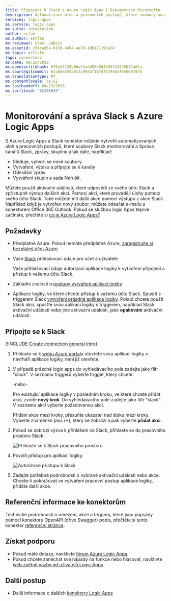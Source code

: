 ```yaml
---
title: Připojení k Slack z Azure Logic Apps | Dokumentace Microsoftu
description: Automatizace úloh a pracovních postupů, které soubory monitorování a Správa kanálů, skupin a zprávy v účtu Slack s využitím Azure Logic Apps
services: logic-apps
ms.service: logic-apps
ms.suite: integration
author: ecfan
ms.author: estfan
ms.reviewer: klam, LADocs
ms.assetid: 234cad64-b13d-4494-ae78-18b17119ba24
ms.topic: article
tags: connectors
ms.date: 08/25/2018
ms.openlocfilehash: 675e37120b06af3add58b564495f22875647a0fa
ms.sourcegitcommit: 61c8de2e95011c094af18fdf679d5efe5069197b
ms.translationtype: MT
ms.contentlocale: cs-CZ
ms.lasthandoff: 04/23/2019
ms.locfileid: "62105645"
---
```

# <a name="monitor-and-manage-slack-with-azure-logic-apps"></a>Monitorování a správa Slack s Azure Logic Apps

S Azure Logic Apps a Slack konektor můžete vytvořit automatizovaných úloh a pracovních postupů, které soubory Slack monitorování a Správa kanálů Slack, zprávy, skupiny a tak dále, například:

* Sleduje, vytvoří se nové soubory.
* Vytváření, výpisu a připojte se k kanály 
* Odesílání zpráv.
* Vytváření skupin a sada Nerušit.

Můžete použít aktivační události, které odpovědi ze svého účtu Slack a zpřístupnit výstup dalších akcí. Pomocí akcí, které provádějí úlohy pomocí svého účtu Slack. Také můžete mít další akce pomocí výstupu z akce Slack. Například když je vytvořen nový soubor, můžete odesílat e-mailu s konektorem Office 365 Outlook. Pokud se službou logic Apps teprve začínáte, přečtěte si [co je Azure Logic Apps?](../logic-apps/logic-apps-overview.md)

## <a name="prerequisites"></a>Požadavky

* Předplatné Azure. Pokud nemáte předplatné Azure, <a href="https://azure.microsoft.com/free/" target="_blank">zaregistrujte si bezplatný účet Azure</a>. 

* Vaše [Slack](https://slack.com/) přihlašovací údaje pro účet a uživatele

  Vaše přihlašovací údaje autorizaci aplikace logiky k vytvoření připojení a přístup k vašemu účtu Slack.

* Základní znalosti o [postupy vytváření aplikací logiky](../logic-apps/quickstart-create-first-logic-app-workflow.md)

* Aplikace logiky, ve které chcete přístup k vašemu účtu Slack. Spustit s triggerem Slack [vytvoření prázdné aplikace logiky](../logic-apps/quickstart-create-first-logic-app-workflow.md). Pokud chcete použít Slack akci, spusťte svou aplikaci logiky s triggerem, například Slack aktivační události nebo jiné aktivační události, jako **opakování** aktivační události.

## <a name="connect-to-slack"></a>Připojte se k Slack

[!INCLUDE [Create connection general intro](../../includes/connectors-create-connection-general-intro.md)]

1. Přihlaste se k [webu Azure portal](https://portal.azure.com)a otevřete svou aplikaci logiky v návrháři aplikace logiky, není již otevřete.

1. V případě prázdné logic apps do vyhledávacího pole zadejte jako filtr "slack". V seznamu triggerů vyberte trigger, který chcete. 

   -nebo-

   Pro existující aplikace logiky v posledním kroku, ve které chcete přidat akci, zvolte **nový krok**. 
   Do vyhledávacího pole zadejte jako filtr "slack". 
   V seznamu akcí vyberte požadovanou akci.

   Přidání akce mezi kroky, přesuňte ukazatel nad šipku mezi kroky. 
   Vyberte znaménko plus (**+**), který se zobrazí a pak vyberte **přidat akci**.

1. Pokud se zobrazí výzva k přihlášení na Slack, přihlaste se do pracovního prostoru Slack. 

   ![Přihlaste se k Slack pracovního prostoru](./media/connectors-create-api-slack/slack-sign-in-workspace.png)

1. Povolit přístup pro aplikaci logiky.

   ![Autorizace přístupu k Slack](./media/connectors-create-api-slack/slack-authorize-access.png)

1. Zadejte potřebné podrobnosti o vybrané aktivační události nebo akce. Chcete-li pokračovat ve vytváření pracovní postup aplikace logiky, přidáte další akce.

## <a name="connector-reference"></a>Referenční informace ke konektorům

Technické podrobnosti o omezení, akce a triggery, které jsou popsány pomocí konektoru OpenAPI (dříve Swagger) popis, přečtěte si tento konektor [referenční stránce](/connectors/slack/).

## <a name="get-support"></a>Získat podporu

* Pokud máte dotazy, navštivte [fórum Azure Logic Apps](https://social.msdn.microsoft.com/Forums/en-US/home?forum=azurelogicapps).
* Pokud chcete zanechat své nápady na funkce nebo hlasovat, navštivte [web zpětné vazby od uživatelů Logic Apps](https://aka.ms/logicapps-wish).

## <a name="next-steps"></a>Další postup

* Další informace o dalších [konektory Logic Apps](../connectors/apis-list.md)
